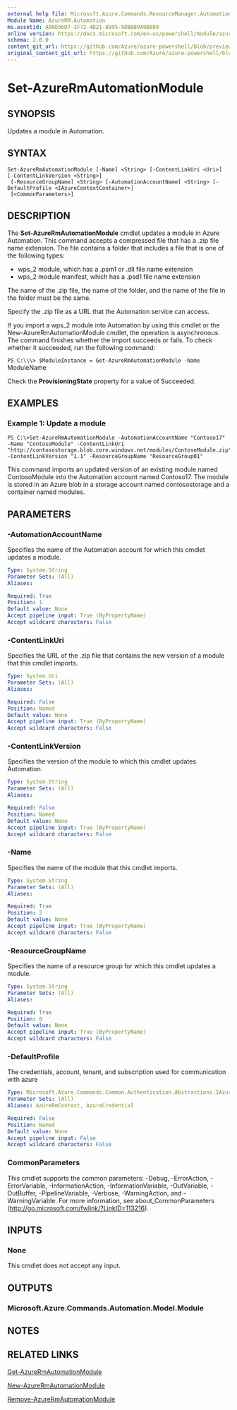 ```yaml
---
external help file: Microsoft.Azure.Commands.ResourceManager.Automation.dll-Help.xml
Module Name: AzureRM.Automation
ms.assetid: A06D36D7-3F72-4D21-8995-9DBBB9A9B880
online version: https://docs.microsoft.com/en-us/powershell/module/azurerm.automation/set-azurermautomationmodule
schema: 2.0.0
content_git_url: https://github.com/Azure/azure-powershell/blob/preview/src/ResourceManager/Automation/Commands.Automation/help/Set-AzureRmAutomationModule.md
original_content_git_url: https://github.com/Azure/azure-powershell/blob/preview/src/ResourceManager/Automation/Commands.Automation/help/Set-AzureRmAutomationModule.md
---
```


# Set-AzureRmAutomationModule

## SYNOPSIS
Updates a module in Automation.

## SYNTAX

```
Set-AzureRmAutomationModule [-Name] <String> [-ContentLinkUri <Uri>] [-ContentLinkVersion <String>]
 [-ResourceGroupName] <String> [-AutomationAccountName] <String> [-DefaultProfile <IAzureContextContainer>]
 [<CommonParameters>]
```

## DESCRIPTION
The **Set-AzureRmAutomationModule** cmdlet updates a module in Azure Automation.
This command accepts a compressed file that has a .zip file name extension.
The file contains a folder that includes a file that is one of the following types: 

- wps_2 module, which has a .psm1 or .dll file name extension 
- wps_2 module manifest, which has a .psd1 file name extension

The name of the .zip file, the name of the folder, and the name of the file in the folder must be the same.

Specify the .zip file as a URL that the Automation service can access.

If you import a wps_2 module into Automation by using this cmdlet or the New-AzureRmAutomationModule cmdlet, the operation is asynchronous.
The command finishes whether the import succeeds or fails.
To check whether it succeeded, run the following command:

`PS C:\\\> $ModuleInstance = Get-AzureRmAutomationModule -Name `ModuleName

Check the **ProvisioningState** property for a value of Succeeded.

## EXAMPLES

### Example 1: Update a module
```
PS C:\>Set-AzureRmAutomationModule -AutomationAccountName "Contoso17" -Name "ContosoModule" -ContentLinkUri "http://contosostorage.blob.core.windows.net/modules/ContosoModule.zip" -ContentLinkVersion "1.1" -ResourceGroupName "ResourceGroup01"
```

This command imports an updated version of an existing module named ContosoModule into the Automation account named Contoso17.  The module is stored in an Azure blob in a storage account named contosostorage and a container named modules.

## PARAMETERS

### -AutomationAccountName
Specifies the name of the Automation account for which this cmdlet updates a module.

```yaml
Type: System.String
Parameter Sets: (All)
Aliases:

Required: True
Position: 1
Default value: None
Accept pipeline input: True (ByPropertyName)
Accept wildcard characters: False
```

### -ContentLinkUri
Specifies the URL of the .zip file that contains the new version of a module that this cmdlet imports.

```yaml
Type: System.Uri
Parameter Sets: (All)
Aliases:

Required: False
Position: Named
Default value: None
Accept pipeline input: True (ByPropertyName)
Accept wildcard characters: False
```

### -ContentLinkVersion
Specifies the version of the module to which this cmdlet updates Automation.

```yaml
Type: System.String
Parameter Sets: (All)
Aliases:

Required: False
Position: Named
Default value: None
Accept pipeline input: True (ByPropertyName)
Accept wildcard characters: False
```

### -Name
Specifies the name of the module that this cmdlet imports.

```yaml
Type: System.String
Parameter Sets: (All)
Aliases:

Required: True
Position: 2
Default value: None
Accept pipeline input: True (ByPropertyName)
Accept wildcard characters: False
```

### -ResourceGroupName
Specifies the name of a resource group for which this cmdlet updates a module.

```yaml
Type: System.String
Parameter Sets: (All)
Aliases:

Required: True
Position: 0
Default value: None
Accept pipeline input: True (ByPropertyName)
Accept wildcard characters: False
```

### -DefaultProfile
The credentials, account, tenant, and subscription used for communication with azure

```yaml
Type: Microsoft.Azure.Commands.Common.Authentication.Abstractions.IAzureContextContainer
Parameter Sets: (All)
Aliases: AzureRmContext, AzureCredential

Required: False
Position: Named
Default value: None
Accept pipeline input: False
Accept wildcard characters: False
```

### CommonParameters
This cmdlet supports the common parameters: -Debug, -ErrorAction, -ErrorVariable, -InformationAction, -InformationVariable, -OutVariable, -OutBuffer, -PipelineVariable, -Verbose, -WarningAction, and -WarningVariable. For more information, see about_CommonParameters (http://go.microsoft.com/fwlink/?LinkID=113216).

## INPUTS

### None
This cmdlet does not accept any input.

## OUTPUTS

### Microsoft.Azure.Commands.Automation.Model.Module

## NOTES

## RELATED LINKS

[Get-AzureRmAutomationModule](./Get-AzureRmAutomationModule.md)

[New-AzureRmAutomationModule](./New-AzureRmAutomationModule.md)

[Remove-AzureRmAutomationModule](./Remove-AzureRmAutomationModule.md)


